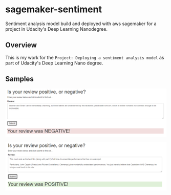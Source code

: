 # sagemaker-sentiment

Sentiment analysis model build and deployed with aws sagemaker for a project in Udacity's Deep Learning Nanodegree.

## Overview

This is my work for the `Project: Deploying a sentiment analysis model` as part of Udacity's Deep Learning Nano degree.

## Samples

![negative](assets\negative.png)

![positive](assets\positive.png)
